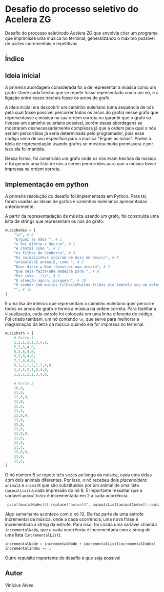 # Desafio do processo seletivo do Acelera ZG
Desafio do processo seletivodo Acelera ZG que envolvia criar um programa que imprimisse uma música no terminal, generalizando o máximo possível de partes incrementais e repetitivas

## Índice

## Ideia inicial
A primeira abordagem considerada foi a de representar a música como um grafo. Onde cada trecho que se repete fosse representado como um nó, e a ligação entre esses trechos fosse os arcos do grafo.

A ideia inicial era descobrir um caminho euleriano (uma sequência de nós pela qual fosse possível percorrer todos os arcos do grafo) nesse grafo que representasse a música na sua ordem correta ou garantir que o grafo so tivesse um caminho euleriano possível, porém essas abordagens se mostraram desnecessariamente complexas já que a ordem pela qual o nós seriam percorridos já seria determinada pelo programador, pois esse código seria de uso específico para a música "Erguei as mãos". Porém a ideia de representação usando grafos se mostrou muito promissora e por isso ela foi mantida.

Dessa forma, foi construído um grafo onde os nós eram trechos da música e foi gerado uma lista de nós a serem percorridos para que a música fosse impressa na ordem correta.


## Implementação em python
A primeira resolução do desafio foi implementada em Python. Para tal, foram usadas as ideias de grafos e caminhos eulerianos apresentadas anteriormente. 

A partir da representadação da música usando um grafo, foi construída uma lista de strings que representam os nós do grafo:
~~~ python
musicNodes = [
    "\n", # 0
    "Erguei as mãos ", # 1
    "e dai glória a Deus\n", # 2
    "e cantai como ", # 3
    "os filhos do Senhor\n", # 4
    "Os animaizinhos subiram de dois em dois\n", # 5
    "animalA\nE animalB, como ", # 6
    "Deus disse a Noé: Constrói uma arca\n", # 7
    "Que seja feita\nDe madeira para ", # 8
    "Por isso...!\n", # 9
    "E atenção agora, porque\n", # 10
    "O senhor tem muitos filhos\nMuitos filhos ele tem\nEu sou um deles, você também\nLouvemos ao senhor\n", # 11
    "", # 12
]
~~~

E uma lisa de inteiros que representam o caminho euleriano quer percorre todos os arcos do grafo e forma a música na ordem correta. Para facilitar a visualização, cada estrofe foi colocada em uma linha diferente do código. Foi criado também, um nó contendo `\n`, que serve para melhorar a diagramação da letra da música quando ela for impressa no terminal:

~~~ python
musicPath = [
    # Parte 1
    1,2,1,2,1,3,4,0,
    5,5,6,4,0,
    5,5,6,4,0,
    5,5,6,4,0,
    7,7,8,4,0,
    9,1,2,1,2,1,3,4,0,
    1,2,1,2,1,3,4,0,
    1,2,1,2,1,3,4,0,
    
    # Parte 2
    10,0,
    11,0,
    12,0,0,
    11,0,
    12,0,
    11,0,
    12,0,0,
    11,0,
    12,0,
    11,0,
    12,0,0,
    11,0,
    12,0,
    11,0,
    12,0,0,
    11,0,
    12,0,
]
~~~

O nó número 6 se repete três vezes ao longo da música, cada uma delas com dois animais diferentes. Por isso, o nó recebeu dois <i>placeholders</i>: `animalA` e `animalB` que são substituidos por um animal de uma lista (`animalList`) a cada impressão do nó 6. É importante ressaltar que a variável `animalIndex` é incrementada em 2 a cada ocorrência.
~~~ python
 print(musicNodes[6].replace("animalA", animalsList[animalIndex]).replace("animalB", animalsList[animalIndex + 1]), end='')
~~~

Algo semelhante acontece com o nó 12. Ele faz parte de uma estrofe incremental da música, onde a cada ocorrência, uma nova frase é incrementada à <i>string</i> da estrofe. Para isso, foi criada uma variável chamda `incrementalNode`, que a cada ocorrência é incrementada com a <i>string</i> de uma lista (`incrementalList`).

~~~python
incrementalNode = incrementalNode + incrementalList[incrementalIndex]
incrementalIndex += 1
~~~

Outro requisito importante do desafio é que seja possível 

## Autor
Vinícius Alves
